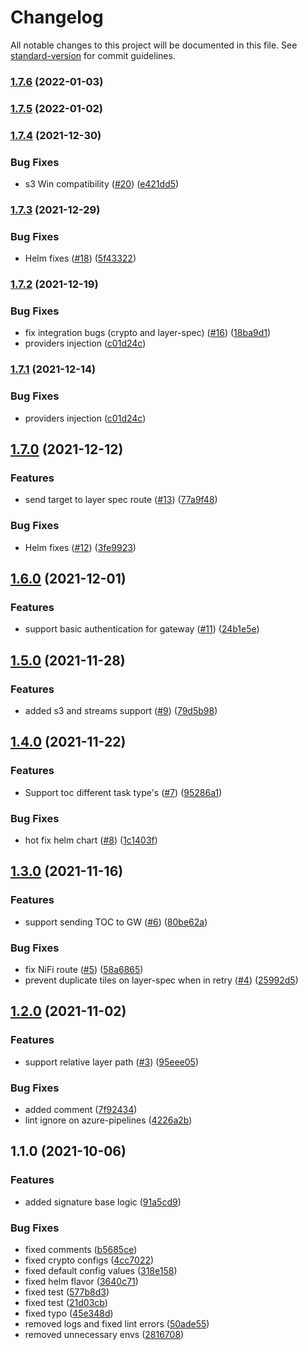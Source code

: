 # Changelog

All notable changes to this project will be documented in this file. See [standard-version](https://github.com/conventional-changelog/standard-version) for commit guidelines.

### [1.7.6](https://github.com/MapColonies/sync-worker/compare/v1.7.5...v1.7.6) (2022-01-03)

### [1.7.5](https://github.com/MapColonies/sync-worker/compare/v1.7.4...v1.7.5) (2022-01-02)

### [1.7.4](https://github.com/MapColonies/sync-worker/compare/v1.7.3...v1.7.4) (2021-12-30)


### Bug Fixes

* s3 Win compatibility ([#20](https://github.com/MapColonies/sync-worker/issues/20)) ([e421dd5](https://github.com/MapColonies/sync-worker/commit/e421dd57f58ac3b5fde3c9f6dd0e58eff9b72870))

### [1.7.3](https://github.com/MapColonies/sync-worker/compare/v1.7.2...v1.7.3) (2021-12-29)


### Bug Fixes

* Helm fixes ([#18](https://github.com/MapColonies/sync-worker/issues/18)) ([5f43322](https://github.com/MapColonies/sync-worker/commit/5f433229762e869b7624857816ba23fc68f5364b))

### [1.7.2](https://github.com/MapColonies/sync-worker/compare/v1.7.0...v1.7.2) (2021-12-19)


### Bug Fixes

* fix integration bugs (crypto and layer-spec) ([#16](https://github.com/MapColonies/sync-worker/issues/16)) ([18ba9d1](https://github.com/MapColonies/sync-worker/commit/18ba9d1e036661dcf824fb23879e8207dfb98e61))
* providers injection ([c01d24c](https://github.com/MapColonies/sync-worker/commit/c01d24cf1f752a0facfdefc229d15014d75780fb))

### [1.7.1](https://github.com/MapColonies/sync-worker/compare/v1.7.0...v1.7.1) (2021-12-14)


### Bug Fixes

* providers injection ([c01d24c](https://github.com/MapColonies/sync-worker/commit/c01d24cf1f752a0facfdefc229d15014d75780fb))

## [1.7.0](https://github.com/MapColonies/sync-worker/compare/v1.6.0...v1.7.0) (2021-12-12)


### Features

* send target to layer spec route ([#13](https://github.com/MapColonies/sync-worker/issues/13)) ([77a9f48](https://github.com/MapColonies/sync-worker/commit/77a9f48838df71dbafb8631f8800482f8baf908c))


### Bug Fixes

* Helm fixes ([#12](https://github.com/MapColonies/sync-worker/issues/12)) ([3fe9923](https://github.com/MapColonies/sync-worker/commit/3fe99230f3726edfc25966f785b61eab308436ba))

## [1.6.0](https://github.com/MapColonies/sync-worker/compare/v1.5.0...v1.6.0) (2021-12-01)


### Features

* support basic authentication for gateway ([#11](https://github.com/MapColonies/sync-worker/issues/11)) ([24b1e5e](https://github.com/MapColonies/sync-worker/commit/24b1e5e5e7d82057a3acce154bfcab58d0e54576))

## [1.5.0](https://github.com/MapColonies/sync-worker/compare/v1.4.0...v1.5.0) (2021-11-28)


### Features

* added s3 and streams support ([#9](https://github.com/MapColonies/sync-worker/issues/9)) ([79d5b98](https://github.com/MapColonies/sync-worker/commit/79d5b98bd1cad956641b238df8e4ef4287bb7dce))

## [1.4.0](https://github.com/MapColonies/sync-worker/compare/v1.3.0...v1.4.0) (2021-11-22)


### Features

* Support toc different task type's ([#7](https://github.com/MapColonies/sync-worker/issues/7)) ([95286a1](https://github.com/MapColonies/sync-worker/commit/95286a18e171ead549d8813322b61079a3e66cde))


### Bug Fixes

* hot fix helm chart ([#8](https://github.com/MapColonies/sync-worker/issues/8)) ([1c1403f](https://github.com/MapColonies/sync-worker/commit/1c1403fa03c638c3901aa85ca88c7ea36e999257))

## [1.3.0](https://github.com/MapColonies/sync-worker/compare/v1.2.0...v1.3.0) (2021-11-16)


### Features

* support sending TOC to GW ([#6](https://github.com/MapColonies/sync-worker/issues/6)) ([80be62a](https://github.com/MapColonies/sync-worker/commit/80be62ac96d7f9f09aa07ec322de5cb986bfb19a))


### Bug Fixes

* fix NiFi route ([#5](https://github.com/MapColonies/sync-worker/issues/5)) ([58a6865](https://github.com/MapColonies/sync-worker/commit/58a68652127db2b813e7264f2406a7d9c9609f67))
* prevent duplicate tiles on layer-spec when in retry ([#4](https://github.com/MapColonies/sync-worker/issues/4)) ([25992d5](https://github.com/MapColonies/sync-worker/commit/25992d50df5719f7fd2dea6a8c09bf832b7edb24))

## [1.2.0](https://github.com/MapColonies/sync-worker/compare/v1.1.0...v1.2.0) (2021-11-02)


### Features

* support relative layer path ([#3](https://github.com/MapColonies/sync-worker/issues/3)) ([95eee05](https://github.com/MapColonies/sync-worker/commit/95eee052d5cc744269a60bc493902d445b86b2f7))


### Bug Fixes

* added comment ([7f92434](https://github.com/MapColonies/sync-worker/commit/7f92434d22a99e1270f2fe0b657d3f421ca89fe8))
* lint ignore on azure-pipelines ([4226a2b](https://github.com/MapColonies/sync-worker/commit/4226a2b0406c02bab159cbea4f14abcbda52c064))

## 1.1.0 (2021-10-06)


### Features

* added signature base logic ([91a5cd9](https://github.com/MapColonies/sync-worker/commit/91a5cd90af391edf5188c7f884a96401c8ecbdff))


### Bug Fixes

* fixed comments ([b5685ce](https://github.com/MapColonies/sync-worker/commit/b5685ce0d2711576231ec2bd5830099b26bb70f3))
* fixed crypto configs ([4cc7022](https://github.com/MapColonies/sync-worker/commit/4cc70221bb727341fbf75556f7c7197ca2e64f1d))
* fixed default config values ([318e158](https://github.com/MapColonies/sync-worker/commit/318e158a9991577dbb33d3beec8ce2683464fd0f))
* fixed helm flavor ([3640c71](https://github.com/MapColonies/sync-worker/commit/3640c71f7e66ed01321530fb67215f3e2a11abe1))
* fixed test ([577b8d3](https://github.com/MapColonies/sync-worker/commit/577b8d3ed473cefb3406ac9d4264c6c543550118))
* fixed test ([21d03cb](https://github.com/MapColonies/sync-worker/commit/21d03cb7eb929d33268726b52b3da71145152f6e))
* fixed typo ([45e348d](https://github.com/MapColonies/sync-worker/commit/45e348d3e600a44e9e48a05738553ed9849c0a80))
* removed logs and fixed lint errors ([50ade55](https://github.com/MapColonies/sync-worker/commit/50ade558d9809d0ffc1839fc5daf9a5b0753205d))
* removed unnecessary envs ([2816708](https://github.com/MapColonies/sync-worker/commit/2816708b28b4ae3143b7efbc5fc5781c0b81d225))
